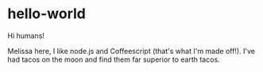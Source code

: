 # hello-world

Hi humans!

Melissa here, I like node.js and Coffeescript (that's what I'm made off!).
I've had tacos on the moon and find them far superior to earth tacos.
